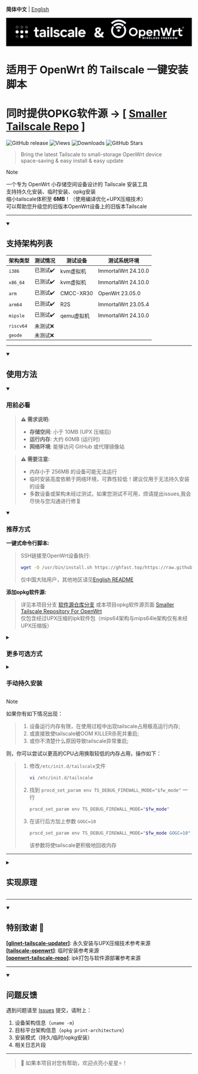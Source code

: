 **简体中文** | [English](README_en.md)  

![Tailscale & OpenWrt](./banner.png)  
# 适用于 OpenWrt 的 Tailscale 一键安装脚本
# 同时提供OPKG软件源 -> [ [Smaller Tailscale Repo](https://gunanovo.github.io/openwrt-tailscale/) ]

![GitHub release](https://img.shields.io/github/v/release/GuNanOvO/openwrt-tailscale?style=flat)
![Views](https://api.visitorbadge.io/api/combined?path=https%3A%2F%2Fgithub.com%2FGuNanOvO%2Fopenwrt-tailscale&label=Views&countColor=%23b7d079&style=flat)
![Downloads](https://img.shields.io/github/downloads/GuNanOvO/openwrt-tailscale/total?style=flat)
![GitHub Stars](https://img.shields.io/github/stars/GuNanOvO/openwrt-tailscale?label=Stars&color=yellow)

> Bring the latest Tailscale to small-storage OpenWrt device  
> space-saving & easy install & easy update  

> [!NOTE]
> 一个专为 OpenWrt 小存储空间设备设计的 Tailscale 安装工具  
> 支持持久化安装、临时安装、opkg安装  
> 缩小tailscale体积至 **6MB**！（使用编译优化+UPX压缩技术）  
> 可以帮助您升级您的旧版本OpenWrt设备上的旧版本Tailscale

---

<details open>
<summary><h2>支持架构列表</h2></summary>

| 架构类型        | 测试情况      | 测试设备  | 测试系统环境 |
|-----------------|---------------|-----------|--------------|
| `i386`          | 已测试✔️     | kvm虚拟机  | ImmortalWrt 24.10.0 |
| `x86_64`        | 已测试✔️     | kvm虚拟机  | ImmortalWrt 24.10.0 |
| `arm`           | 已测试✔️     | CMCC-XR30  | OpenWrt 23.05.0     |
| `arm64`         | 已测试✔️     | R2S        | ImmortalWrt 23.05.4 |
| `mipsle`        | 已测试✔️     | qemu虚拟机 | ImmortalWrt 24.10.0 |
| `riscv64`       | 未测试❌     |            |                     |
| `geode`         | 未测试❌     |            |                     |

</details>

---

<details open>
<summary><h2>使用方法</h2></summary>

<details open>
<summary><h3>用前必看</h3></summary>

> **⚠️ 需求说明:**
> - **存储空间**: 小于 10MB (UPX 压缩后)  
> - **运行内存**: 大约 60MB (运行时)  
> - **网络环境**: 能够访问 GitHub 或代理镜像站  

> **⚠️ 需要注意:**
> - 内存小于 256MB 的设备可能无法运行  
> - 临时安装高度依赖于网络环境，可靠性较低！建议仅用于无法持久安装的设备  
> - 多数设备或架构未经过测试，如果您测试不可用，烦请提出issues,我会尽快与您沟通进行修复  

</details>

<details open>
<summary><h3>推荐方式</h3></summary>

**一键式命令行脚本:**
> SSH链接至OpenWrt设备执行:
> ```bash
> wget -O /usr/bin/install.sh https://ghfast.top/https://raw.githubusercontent.com/GuNanOvO/openwrt-tailscale/main/install.sh && chmod +x /usr/bin/install.sh && /usr/bin/install.sh
> ```
> 仅中国大陆用户，其他地区请见[English README](README_en.md)  

**添加opkg软件源:**
> 详见本项目分支 [软件源仓库分支](../feed/README.md) 或本项目opkg软件源页面 [Smaller Tailscale Repository For OpenWrt](https://gunanovo.github.io/openwrt-tailscale/)  
> 仅包含经过UPX压缩的ipk软件包（mips64架构与mips64le架构仅有未经UPX压缩版）

</details>

<details>
<summary><h3>更多可选方式</h3></summary>

#### 不支持中文的终端
```bash
wget -O /usr/bin/install.sh https://ghfast.top/https://raw.githubusercontent.com/GuNanOvO/openwrt-tailscale/main/install_en_cnproxy.sh && chmod +x /usr/bin/install.sh && /usr/bin/install.sh
```

#### 安装未压缩的版本（约25mb）
使用参数`--notiny`
```bash
wget -O /usr/bin/install.sh https://ghfast.top/https://raw.githubusercontent.com/GuNanOvO/openwrt-tailscale/main/install.sh && chmod +x /usr/bin/install.sh && /usr/bin/install.sh --notiny
```

#### 自定义代理
使用参数`--custom-proxy`
```bash
wget -O /usr/bin/install.sh https://ghfast.top/https://raw.githubusercontent.com/GuNanOvO/openwrt-tailscale/main/install.sh && chmod +x /usr/bin/install.sh && /usr/bin/install.sh --custom-proxy
```

</details>


<details>
<summary><h3>手动持久安装</h3></summary>

#### 安装二进制文件:
 1. 于本项目[Releases](https://github.com/GuNanOvO/openwrt-tailscale/releases)下载与您设备对应架构的tailscaled文件  
 2. 将该二进制可执行文件置于您设备的`/usr/bin`目录下  
 3. 重命名该二进制可执行文件重命名为`tailscaled`  
 4. 使用命令`ln -sv /usr/bin/tailscaled /usr/bin/tailscale`  
 5. 于本项目[目录](https://github.com/GuNanOvO/openwrt-tailscale/tree/main/etc/init.d)下的tailscale文件（您也可以手动创建文件并填入该文件的内容）  
 6. 将该文件置于您设备的`/etc/init.d`目录下  
 7. 将上述文件添加可执行权限`chmod +x /etc/init.d/tailscale && chmod +x /usr/bin/tailscale && chmod +x /usr/bin/tailscaled`
 8. 执行命令`/etc/init.d/tailscale start`稍等一会，再执行`tailscale up`  
 9. 如果你的OpenWrt版本为22.03，你还需要添加 `--netfilter-mode=off`参数， 对于OpenWrt 23+ 则不应该包含该参数  
 10. enjoy～🫰🏻

#### 安装ipk软件包:
 1. 于本项目[Releases](https://github.com/GuNanOvO/openwrt-tailscale/releases)下载与您设备对应架构的ipk软件包(自由选择压缩版与未压缩版)； 
 2. 可以于OpenWrt设备后台网页界面 -> 系统 -> 软件包 -> 上传软件包，选择您下载的软件包进行上传并安装；
> 注意: 显示安装错误，则先测试 `tailscale up` ，如若正常，则安装成功。

</details>


</details>

> [!NOTE]
> 如果你有如下情况出现：
>
> > 1. 设备运行内存有限，在使用过程中出现tailscale占用极高运行内存;  
> > 2. 或直接致使tailscale被OOM KILLER杀死并重启;  
> > 3. 或你不清楚什么原因导致tailscale异常重启;  
>
> 则，你可以尝试以更高的CPU占用换取较低的内存占用，操作如下：  
>
> > 1. 修改`/etc/init.d/tailscale`文件
> >
> >    ```bash
> >    vi /etc/init.d/tailscale  
> >    ```
> > 2. 找到 `procd_set_param env TS_DEBUG_FIREWALL_MODE="$fw_mode"` 一行
> >
> >    ```bash
> >    procd_set_param env TS_DEBUG_FIREWALL_MODE="$fw_mode"  
> >    ```
> > 3. 在该行后方加上参数 `GOGC=10` 
> >
> >    ```bash
> >    procd_set_param env TS_DEBUG_FIREWALL_MODE="$fw_mode GOGC=10"  
> >    ```
> >
> >    该参数将使tailscale更积极地回收内存

---

<details>
<summary><h2>实现原理</h2></summary>

#### 编译优化:  
使用了Tailscale[官方文档](https://tailscale.com/kb/1207/small-tailscale)指出的 `--extra-small` 编译选项，加之[UPX](https://upx.github.io/)的二进制文件压缩技术，将tailscale压缩至原来的20%，使得在小存储空间的openwrt设备上使用tailscale变得可能🎉

#### 核心逻辑:  
1. **持久安装**  
   - 将tailscaled二进制文件置于`/usr/bin`，使用`ln -sv tailscaled tailscale`软链接tailscaled到tailscale，仅需大约 **7mb** 即可正常使用tailscale服务。即便所需空间仅 **7mb** 。

2. **临时安装**  
   - 将tailscaled二进制文件至于`/tmp`，同样使用`ln -sv tailscaled tailscale`软链接tailscaled到tailscale，由于是放置于/tmp目录，该安装方式会占用设备运行内存。每次重启后，会调用到脚本进行重新下载tailscale，因此可靠性较低。

</details>

---

<details open>
<summary><h2>特别致谢 🙏</h2></summary>

**[[glinet-tailscale-updater](https://github.com/Admonstrator/glinet-tailscale-updater)]**: 永久安装与UPX压缩技术参考来源  
**[[tailscale-openwrt](https://github.com/CH3NGYZ/tailscale-openwrt)]**: 临时安装参考来源  
**[[openwrt-tailscale-repo](https://github.com/lanrat/openwrt-tailscale-repo)]**: ipk打包与软件源部署参考来源  

</details>

---

<details open>
<summary><h2>问题反馈</h2></summary>

遇到问题请至 [Issues](https://github.com/GuNanOvO/openwrt-tailscale/issues) 提交，请附上：
1. 设备架构信息（`uname -m`）
2. 目标平台架构信息（`opkg print-architecture`）
3. 安装模式（持久/临时/opkg安装）
4. 相关日志片段

</details>

---

> 💖 如果本项目对您有帮助，欢迎点亮小星星⭐！  
